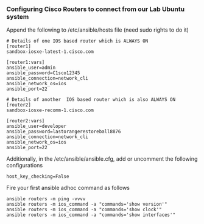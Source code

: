 ### Configuring Cisco Routers to connect from our Lab Ubuntu system


Append the following to /etc/ansible/hosts file (need sudo rights to do it) <br>

```
# Details of one IOS based router which is ALWAYS ON
[router1]
sandbox-iosxe-latest-1.cisco.com

[router1:vars]
ansible_user=admin
ansible_password=C1sco12345
ansible_connection=network_cli
ansible_network_os=ios
ansible_port=22

# Details of another  IOS based router which is also ALWAYS ON
[router2]
sandbox-iosxe-recomm-1.cisco.com

[router2:vars]
ansible_user=developer
ansible_password=lastorangerestoreball8876
ansible_connection=network_cli
ansible_network_os=ios
ansible_port=22
```

Additionally, in the /etc/ansible/ansible.cfg, add or uncomment the following configurations<br>

```
host_key_checking=False
```

Fire your first ansible adhoc command as follows <br>

```
ansible routers -m ping -vvvv
ansible routers -m ios_command -a "commands='show version'"
ansible routers -m ios_command -a "commands='show clock'"
ansible routers -m ios_command -a "commands='show interfaces'"
```

